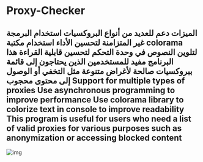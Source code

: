 # Proxy-Checker

الميزات
دعم للعديد من أنواع البروكسيات
استخدام البرمجة غير المتزامنة لتحسين الأداء
استخدام مكتبة colorama لتلوين النصوص في وحدة التحكم لتحسين قابلية القراءة
هذا البرنامج مفيد للمستخدمين الذين يحتاجون إلى قائمة ببروكسيات صالحة لأغراض متنوعة مثل التخفي أو الوصول إلى محتوى محجوب
Support for multiple types of proxies
Use asynchronous programming to improve performance
Use colorama library to colorize text in console to improve readability
This program is useful for users who need a list of valid proxies for various purposes such as anonymization or accessing blocked content
-
![img](https://github.com/user-attachments/assets/8afc55ee-5c4f-4814-bca9-3152c5fb1aa4)
